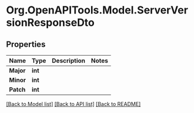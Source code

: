 # Org.OpenAPITools.Model.ServerVersionResponseDto

## Properties

Name | Type | Description | Notes
------------ | ------------- | ------------- | -------------
**Major** | **int** |  | 
**Minor** | **int** |  | 
**Patch** | **int** |  | 

[[Back to Model list]](../../README.md#documentation-for-models) [[Back to API list]](../../README.md#documentation-for-api-endpoints) [[Back to README]](../../README.md)

